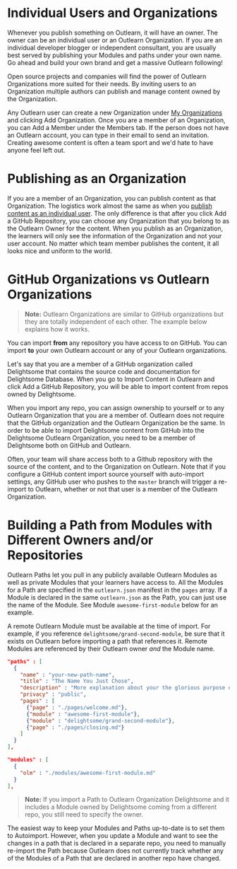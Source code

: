<!--
{
"name": "advanced-outlearn",
"version" : "0.1",
"title" : "Outlearn Kung Fu",
"description" : "Master the advanced techniques of Outlearn publishing",
"homepage" : "https://github.com/outlearn-content/outlearn-publishing",
"freshnessDate" : 2015-06-08,
"license" : "CC BY 4.0"
}
-->

<!-- @section -->

# Individual Users and Organizations

Whenever you publish something on Outlearn, it will have an owner. The owner can be an individual user or an Outlearn Organization. If you are an individual developer blogger or independent consultant, you are usually best served by publishing your Modules and paths under your own name. Go ahead and build your own brand and get a massive Outlearn following!

Open source projects and companies will find the power of Outlearn Organizations more suited for their needs. By inviting users to an Organization multiple authors can publish and manage content owned by the Organization.

Any Outlearn user can create a new Organization under [My Organizations](https://www.outlearn.com/my-organizations) and clicking Add Organization. Once you are a member of an Organization, you can Add a Member under the Members tab. If the person does not have an Outlearn account, you can type in their email to send an invitation. Creating awesome content is often a team sport and we'd hate to have anyone feel left out.


<!-- @section -->

# Publishing as an Organization

If you are a member of an Organization, you can publish content as that Organization. The logistics work almost the same as when you [publish content as an individual user](https://www.outlearn.com/learn/outlearn/outlearn-publishing/1). The only difference is that after you click Add a GitHub Repository, you can choose any Organization that you belong to as the Outlearn Owner for the content. When you publish as an Organization, the learners will only see the information of the Organization and not your user account. No matter which team member publishes the content, it all looks nice and uniform to the world.




<!-- @section -->

# GitHub Organizations vs Outlearn Organizations

> **Note:** Outlearn Organizations are similar to GitHub organizations but they are totally independent of each other. The example below explains how it works.

You can import **from** any repository you have access to on GitHub. You can import **to** your own Outlearn account or any of your Outlearn organizations.

Let's say that you are a member of a GitHub organization called Delightsome that contains the source code and documentation for Delightsome Database. When you go to Import Content in Outlearn and click Add a GitHub Repository, you will be able to import content from repos owned by Delightsome.

When you import any repo, you can assign ownership to yourself or to any Outlearn Organization that you are a member of. Outlearn does not require that the GitHub organization and the Outlearn Organization be the same. In order to be able to import Delightsome content from GitHub into the Delightsome Outlearn Organization, you need to be a member of Delightsome both on GitHub and Outlearn.

Often, your team will share access both to a Github repository with the source of the content, and to the Organization on Outlearn. Note that if you configure a GitHub content import source yourself with auto-import settings, any GitHub user who pushes to the `master` branch will trigger a re-import to Outlearn, whether or not that user is a member of the Outlearn Organization.


<!-- @section -->

# Building a Path from Modules with Different Owners and/or Repositories

Outlearn Paths let you pull in any publicly available Outlearn Modules as well as private Modules that your learners have access to. All the Modules for a Path are specified in the `outlearn.json` manifest in the `pages` array. If a Module is declared in the same `outlearn.json` as the Path, you can just use the name of the Module. See Module `awesome-first-module` below for an example.

A remote Outlearn Module must be available at the time of import. For example, if you reference `delightsome/grand-second-module`, be sure that it exists on Outlearn before importing a path that references it. Remote Modules are referenced by their Outlearn owner _and_ the Module name.

```json
"paths" : [
  {
    "name" : "your-new-path-name",
    "title" : "The Name You Just Chose",
    "description" : "More explanation about your the glorious purpose of your Path",
    "privacy" : "public",
    "pages" : [
      {"page" : "./pages/welcome.md"},
      {"module" : "awesome-first-module"},
      {"module" : "delightsome/grand-second-module"},
      {"page" : "./pages/closing.md"}
    ]
  }
],

"modules" : [
  {
    "olm" : "./modules/awesome-first-module.md"
  }
],
```

> **Note:** If you import a Path to Outlearn Organization Delightsome and it includes a Module owned by Delightsome coming from a different repo, you still need to specify the owner.

The easiest way to keep your Modules and Paths up-to-date is to set them to Autoimport. However, when you update a Module and want to see the changes in a path that is declared in a separate repo, you need to manually re-import the Path because Outlearn does not currently track whether any of the Modules of a Path that are declared in another repo have changed.
